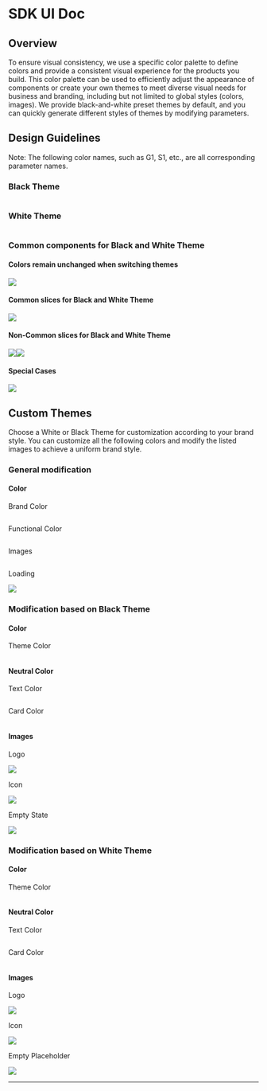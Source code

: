 # SDK UI Doc

## Overview&#x20;

To ensure visual consistency, we use a specific color palette to define colors and provide a consistent visual experience for the products you build. This color palette can be used to efficiently adjust the appearance of components or create your own themes to meet diverse visual needs for business and branding, including but not limited to global styles (colors, images). We provide black-and-white preset themes by default, and you can quickly generate different styles of themes by modifying parameters.

## Design Guidelines <a href="#qag33" id="qag33"></a>

Note: The following color names, such as G1, S1, etc., are all corresponding parameter names.

### Black Theme <a href="#ogiyn" id="ogiyn"></a>

<figure><img src=".gitbook/assets/02-颜色规范-黑色主题.png" alt=""><figcaption></figcaption></figure>

### White Theme <a href="#igpxl" id="igpxl"></a>

<figure><img src=".gitbook/assets/01-颜色规范-白色主题.png" alt=""><figcaption></figcaption></figure>

### Common components for Black and White Theme&#x20;

#### Colors remain unchanged when switching themes

![](.gitbook/assets/03-黑白主题通用组件.png)

#### Common slices for Black and White Theme

![](.gitbook/assets/04-黑白主题通用切图.png)

#### Non-Common slices for Black and White Theme <a href="#kvvht" id="kvvht"></a>

![](.gitbook/assets/05-不通用切图-黑.png)![](.gitbook/assets/06-不通用切图-白.png)

#### Special Cases <a href="#e3whi" id="e3whi"></a>

![](.gitbook/assets/07-有区分需要单独写黑白文字色.png)

## Custom Themes <a href="#zhbd0" id="zhbd0"></a>

Choose a White or Black Theme for customization according to your brand style. You can customize all the following colors and modify the listed images to achieve a uniform brand style.

### General modification <a href="#jy556" id="jy556"></a>

#### **Color**

Brand Color

<figure><img src=".gitbook/assets/01-通用修改-品牌色.png" alt=""><figcaption></figcaption></figure>

Functional Color

<figure><img src=".gitbook/assets/02-通用修改-功能色.png" alt=""><figcaption></figcaption></figure>

Images

<figure><img src=".gitbook/assets/03-通用修改-图片.png" alt=""><figcaption></figcaption></figure>

Loading

![](.gitbook/assets/04-通用修改-loading.png)

### Modification based on Black Theme <a href="#ttldo" id="ttldo"></a>

#### **Color**

Theme Color

<figure><img src=".gitbook/assets/01-基于黑色主题修改-主题色.png" alt=""><figcaption></figcaption></figure>

#### **Neutral Color**

Text Color

<figure><img src=".gitbook/assets/02-基于黑色主题修改-文字色.png" alt=""><figcaption></figcaption></figure>

Card Color

<figure><img src=".gitbook/assets/03-基于黑色主题修改-卡片色.png" alt=""><figcaption></figcaption></figure>

#### **Images**

Logo

![](.gitbook/assets/04-基于黑色主题修改-logo.png)

Icon

![](.gitbook/assets/05-基于黑色主题修改-icon.png)

Empty State

![](.gitbook/assets/06-基于黑色主题修改-空状态.png)

### Modification based on White Theme <a href="#aiaro" id="aiaro"></a>

#### **Color**

Theme Color

<figure><img src=".gitbook/assets/01-基于白色主题修改-主题色.png" alt=""><figcaption></figcaption></figure>

#### **Neutral Color**

Text Color

<figure><img src=".gitbook/assets/02-基于白色主题修改-文字色 (1).png" alt=""><figcaption></figcaption></figure>

Card Color

<figure><img src=".gitbook/assets/03-基于白色主题修改-卡片色.png" alt=""><figcaption></figcaption></figure>

#### **Images**

Logo

![](.gitbook/assets/04-基于白色主题修改-logo.png)

Icon

![](<.gitbook/assets/05-基于白色主题修改-icon (1).png>)

Empty Placeholder

![](<.gitbook/assets/06-基于白色主题修改-空状态 (1).png>)

****
